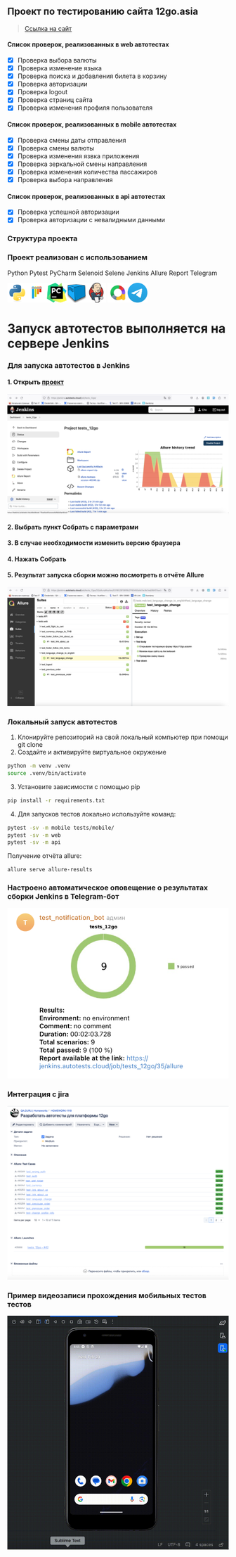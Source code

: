 ## Проект по тестированию сайта 12go.asia
> <a target="_blank" href="https://12go.asia">Ссылка на сайт</a>

#### Список проверок, реализованных в web автотестах
- [x] Проверка выбора валюты
- [x] Проверка изменение языка
- [x] Проверка поиска и добавления билета в корзину
- [x] Проверка авторизации
- [x] Проверка logout
- [x] Проверка страниц сайта
- [x] Проверка изменения профиля пользователя

#### Список проверок, реализованных в mobile автотестах
- [x] Проверка смены даты отправления
- [x] Проверка смены валюты 
- [x] Проверка изменения язвка приложения
- [x] Проверка зеркальной смены направления
- [x] Проверка изменения количества пассажиров
- [x] Проверка выбора направления

#### Список проверок, реализованных в api автотестах
- [x] Проверка успешной авторизации
- [x] Проверка авторизации с невалидными данными 

### Структура проекта

### Проект реализован с использованием
Python Pytest PyCharm Selenoid Selene Jenkins Allure Report Telegram 

<img src="/12go_projects_tests/resources/python-original.svg" alt="Image 1" width="45" height="45"><img src="/12go_projects_tests/resources/pytest-original.svg" alt="Image 2" width="45" height="45"><img src="/12go_projects_tests/resources/PyCharm_Icon.svg" alt="Image 3" width="45" height="45"><img src="/12go_projects_tests/resources/selenoid.png" alt="Image 4" width="45" height="45"><img src="/12go_projects_tests/resources/jenkins-original.svg" alt="Image 5" width="45" height="45">
<img src="/12go_projects_tests/resources/allure.png" alt="Image 6" width="45" height="45"><img src="/12go_projects_tests/resources/telegram.svg" alt="Image 7" width="45" height="45">

# Запуск автотестов выполняется на сервере Jenkins

### Для запуска автотестов в Jenkins
#### 1. Открыть <a target="_blank" href="https://jenkins.autotests.cloud/job/tests_12go/">проект</a>

![This is an image](/12go_projects_tests/resources/screens/Jenkins_main.png)

#### 2. Выбрать пункт **Собрать с параметрами**
#### 3. В случае необходимости изменить версию браузера
#### 4. Нажать **Собрать**
#### 5. Результат запуска сборки можно посмотреть в отчёте Allure

![This is an image](/12go_projects_tests/resources/screens/allure_report.png)

### Локальный запуск автотестов
1. Клонируйте репозиторий на свой локальный компьютер при помощи git clone
2. Создайте и активируйте виртуальное окружение
  ```bash
  python -m venv .venv
  source .venv/bin/activate
  ```
3. Установите зависимости с помощью pip
  ```bash
  pip install -r requirements.txt
  ```
4. Для запусков тестов локально используйте команд:
  ```bash
  pytest -sv -m mobile tests/mobile/
  pytest -sv -m web
  pytest -sv -m api
  ```

Получение отчёта allure:
```bash
allure serve allure-results
```

### Настроено автоматическое оповещение о результатах сборки Jenkins в Telegram-бот
![This is an image](/12go_projects_tests/resources/screens/bot.png)

### Интеграция с jira
![This is an image](/12go_projects_tests/resources/screens/jira.png)

### Пример видеозаписи прохождения мобильных тестов тестов
![This is an image](/12go_projects_tests/resources/screens/mobile.gif)

